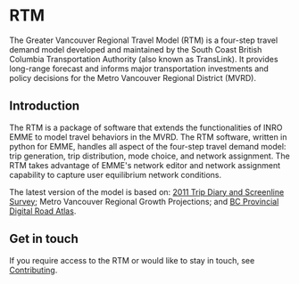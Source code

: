 # RTM

The Greater Vancouver Regional Travel Model (RTM) is a four-step travel demand model developed and maintained by the South Coast British Columbia Transportation Authority (also known as TransLink). It provides long-range forecast and informs major transportation investments and policy decisions for the Metro Vancouver Regional District (MVRD).


## Introduction

The RTM is a package of software that extends the functionalities of INRO EMME to model travel behaviors in the MVRD. The RTM software, written in python for EMME, handles all aspect of the four-step travel demand model: trip generation, trip distribution, mode choice, and network assignment. The RTM takes advantage of EMME's network editor and network assignment capability to capture user equilibrium network conditions.

The latest version of the model is based on: [2011 Trip Diary and Screenline Survey]; Metro Vancouver Regional Growth Projections; and [BC Provincial Digital Road Atlas].


## Get in touch

If you require access to the RTM or would like to stay in touch, see [Contributing].

<!-- Links -->
[2011 Trip Diary and Screenline Survey]: https://www.translink.ca/Plans-and-Projects/Transportation-Surveys.aspx
[BC Provincial Digital Road Atlas]: https://www2.gov.bc.ca/gov/content/data/geographic-data-services/topographic-data/roads
[Contributing]: about/contributing